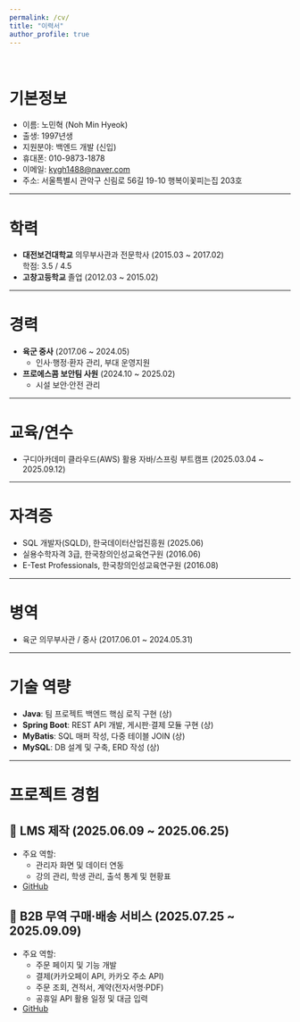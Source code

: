 ```yaml
---
permalink: /cv/
title: "이력서"
author_profile: true
---
```

<br>

# 기본정보

- 이름: 노민혁 (Noh Min Hyeok)
- 출생: 1997년생
- 지원분야: 백엔드 개발 (신입)
- 휴대폰: 010-9873-1878
- 이메일: kygh1488@naver.com
- 주소: 서울특별시 관악구 신림로 56길 19-10 행복이꽃피는집 203호

---

# 학력
- **대전보건대학교** 의무부사관과 전문학사 (2015.03 ~ 2017.02)  
  학점: 3.5 / 4.5  
- **고창고등학교** 졸업 (2012.03 ~ 2015.02)

---

# 경력
- **육군 중사** (2017.06 ~ 2024.05)  
  - 인사·행정·환자 관리, 부대 운영지원  
- **프로에스콤 보안팀 사원** (2024.10 ~ 2025.02)  
  - 시설 보안·안전 관리  

---

# 교육/연수
- 구디아카데미 클라우드(AWS) 활용 자바/스프링 부트캠프 (2025.03.04 ~ 2025.09.12)

---

# 자격증
- SQL 개발자(SQLD), 한국데이터산업진흥원 (2025.06)  
- 실용수학자격 3급, 한국창의인성교육연구원 (2016.06)  
- E-Test Professionals, 한국창의인성교육연구원 (2016.08)

---

# 병역
- 육군 의무부사관 / 중사 (2017.06.01 ~ 2024.05.31)

---

# 기술 역량
- **Java**: 팀 프로젝트 백엔드 핵심 로직 구현 (상)  
- **Spring Boot**: REST API 개발, 게시판·결제 모듈 구현 (상)  
- **MyBatis**: SQL 매퍼 작성, 다중 테이블 JOIN (상)  
- **MySQL**: DB 설계 및 구축, ERD 작성 (상)

---

# 프로젝트 경험
## 📌 LMS 제작 (2025.06.09 ~ 2025.06.25)
- 주요 역할:
  - 관리자 화면 및 데이터 연동  
  - 강의 관리, 학생 관리, 출석 통계 및 현황표  
- <a href="https://github.com/semi-lms/lms.git">GitHub</a>

## 📌 B2B 무역 구매·배송 서비스 (2025.07.25 ~ 2025.09.09)
- 주요 역할:
  - 주문 페이지 및 기능 개발  
  - 결제(카카오페이 API, 카카오 주소 API)  
  - 주문 조회, 견적서, 계약(전자서명·PDF)  
  - 공휴일 API 활용 일정 및 대금 입력  
- <a href="https://github.com/freestyle-y/final_project_b2b.git">GitHub</a>

